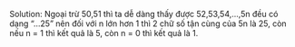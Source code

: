 Solution: Ngoại trừ 50,51 thì ta dễ dàng thấy được 52,53,54,...,5n đều có dạng “…25” nên đối với n lớn hơn 1 thì 2 chữ số tận cùng của 5n là 25, còn nếu n = 1 thì kết quả là 5, còn n = 0 thì kết quả là 1.